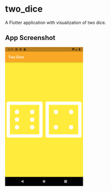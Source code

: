 # two_dice

A Flutter application with visualization of two dice.


## App Screenshot

<img src="screenshots/app_screenshot.png" width=256 />

